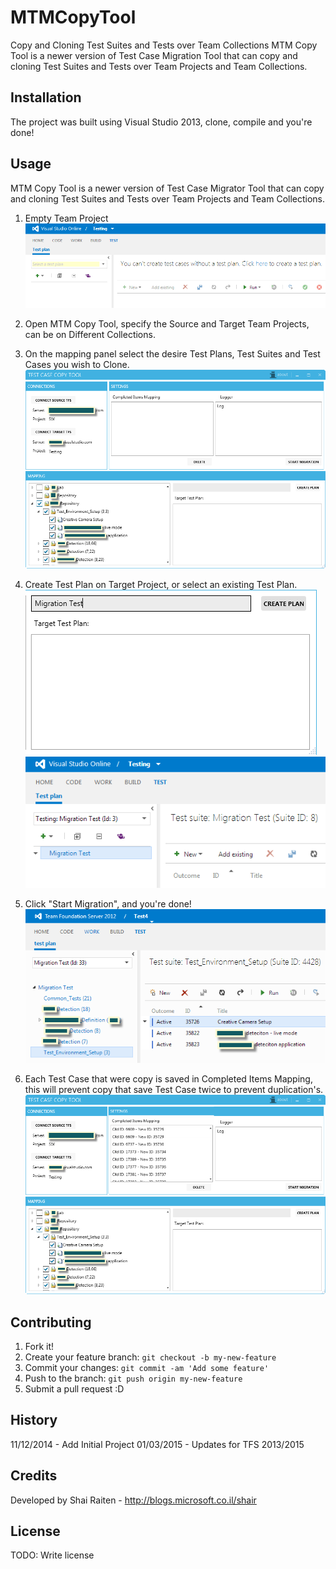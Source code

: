 # MTMCopyTool

Copy and Cloning Test Suites and Tests over Team Collections  MTM Copy Tool is a newer version of Test Case Migration Tool that can copy and cloning Test Suites and Tests over Team Projects and Team Collections.

## Installation

The project was built using Visual Studio 2013, clone, compile and you're done!

## Usage

MTM Copy Tool is a newer version of Test Case Migrator Tool that can copy and cloning Test Suites and Tests over Team Projects and Team Collections.

1. Empty Team Project
![ScreenShot](/HelpImages/1.png)

2. Open MTM Copy Tool, specify the Source and Target Team Projects, can be on Different Collections.
3. On the mapping panel select the desire Test Plans, Test Suites and Test Cases you wish to Clone.
![ScreenShot](/HelpImages/2.png)

4. Create Test Plan on Target Project, or select an existing Test Plan.
![ScreenShot](/HelpImages/3.png)
![ScreenShot](/HelpImages/5.png)

5. Click "Start Migration", and you're done!
![ScreenShot](/HelpImages/6.png)

6. Each Test Case that were copy is saved in Completed Items Mapping, this will prevent copy that save Test Case twice to prevent duplication's.
![ScreenShot](/HelpImages/7.png)

## Contributing

1. Fork it!
2. Create your feature branch: `git checkout -b my-new-feature`
3. Commit your changes: `git commit -am 'Add some feature'`
4. Push to the branch: `git push origin my-new-feature`
5. Submit a pull request :D

## History

11/12/2014 - Add Initial Project
01/03/2015 - Updates for TFS 2013/2015

## Credits

Developed by Shai Raiten - http://blogs.microsoft.co.il/shair

## License

TODO: Write license
